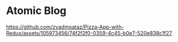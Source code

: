 # Atomic Blog

https://github.com/zyadmoataz/Pizza-App-with-Redux/assets/105973456/74f2f2f0-0359-4c45-b0e7-520e838c1f27
